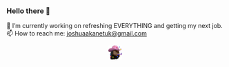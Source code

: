 ### Hello there 👋

🔭 I’m currently working on refreshing EVERYTHING and getting my next job. \
📫 How to reach me: joshuaakanetuk@gmail.com 

<p align="center"><a href="https://joshuaakanetuk.com?source=README.md" title="Joshua Akan-Etuk">
  <img src="https://github.com/joshuaakanetuk/joshuaakanetuk/raw/master/assets/favicon.png" alt="">
</a></p>
